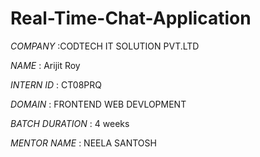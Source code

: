 # Real-Time-Chat-Application

*COMPANY* :CODTECH IT SOLUTION PVT.LTD

*NAME* : Arijit Roy

*INTERN ID* : CT08PRQ

*DOMAIN* : FRONTEND WEB DEVLOPMENT

*BATCH DURATION* : 4 weeks

*MENTOR NAME* : NEELA SANTOSH
